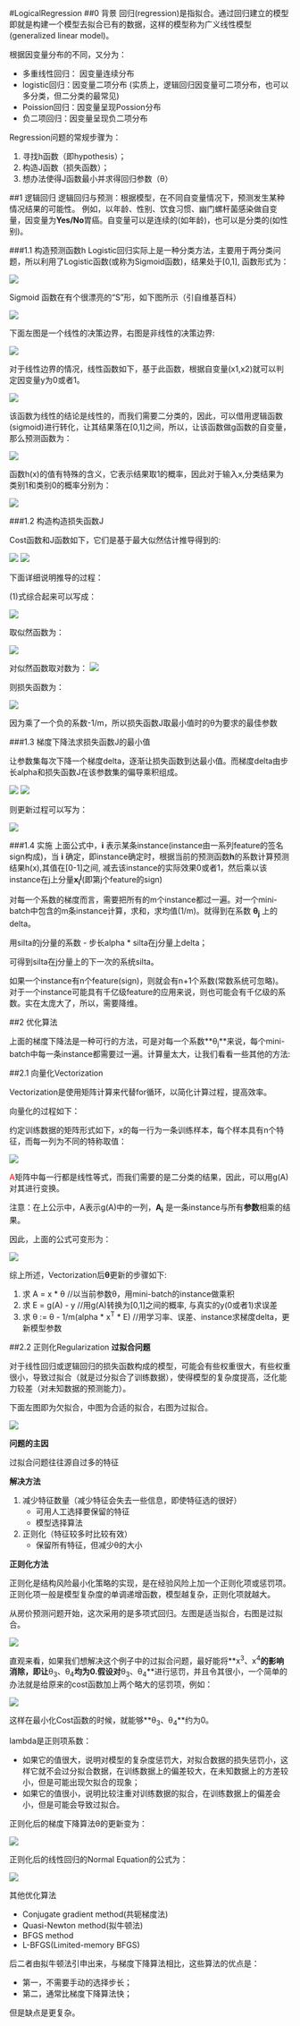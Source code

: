 #LogicalRegression
##0 背景
回归(regression)是指拟合。通过回归建立的模型即就是构建一个模型去拟合已有的数据，这样的模型称为广义线性模型(generalized linear model)。

根据因变量分布的不同，又分为：

* 多重线性回归： 因变量连续分布
* logistic回归：因变量二项分布 (实质上，逻辑回归因变量可二项分布，也可以多分类，但二分类的最常见)
* Poission回归：因变量呈现Possion分布
* 负二项回归：因变量呈现负二项分布

Regression问题的常规步骤为：

1. 寻找h函数（即hypothesis）；
2. 构造J函数（损失函数）；
3. 想办法使得J函数最小并求得回归参数（θ）

##1 逻辑回归
逻辑回归与预测：根据模型，在不同自变量情况下，预测发生某种情况结果的可能性。 例如，以年龄、性别、饮食习惯、幽门螺杆菌感染做自变量，因变量为**Yes/No**胃癌。自变量可以是连续的(如年龄)，也可以是分类的(如性别)。

###1.1 构造预测函数h
Logistic回归实际上是一种分类方法，主要用于两分类问题，所以利用了Logistic函数(或称为Sigmoid函数)，结果处于[0,1], 函数形式为：

![](http://i.imgur.com/zzqajFQ.png)

Sigmoid 函数在有个很漂亮的“S”形，如下图所示（引自维基百科）

![](http://i.imgur.com/2G4QJt1.png)

下面左图是一个线性的决策边界，右图是非线性的决策边界:

![](http://i.imgur.com/sKsF6Lo.png)

对于线性边界的情况，线性函数如下，基于此函数，根据自变量(x1,x2)就可以判定因变量y为0或者1。

![](http://i.imgur.com/YPAQP7I.png)

该函数为线性的结论是线性的，而我们需要二分类的，因此，可以借用逻辑函数(sigmoid)进行转化，让其结果落在[0,1]之间，所以，让该函数做g函数的自变量，那么预测函数为：

![](http://i.imgur.com/vRqGSPh.png)

函数h(x)的值有特殊的含义，它表示结果取1的概率，因此对于输入x,分类结果为类别1和类别0的概率分别为：

![](http://i.imgur.com/CbnXqhr.png)

###1.2 构造构造损失函数J

Cost函数和J函数如下，它们是基于最大似然估计推导得到的:

![](http://i.imgur.com/HU0CguC.png)
![](http://i.imgur.com/RdkQQrs.png)

下面详细说明推导的过程：

(1)式综合起来可以写成：

![](http://i.imgur.com/ysJhBxK.png)

取似然函数为：

![](http://i.imgur.com/1RBXP2H.png)

对似然函数取对数为：
![](http://i.imgur.com/JlHiRWj.png)

则损失函数为：

![](http://i.imgur.com/M1lnn1w.png)

因为乘了一个负的系数-1/m，所以损失函数J取最小值时的θ为要求的最佳参数

###1.3 梯度下降法求损失函数J的最小值

让参数集每次下降一个梯度delta，逐渐让损失函数到达最小值。而梯度delta由步长alpha和损失函数J在该参数集的偏导乘积组成。

![](http://i.imgur.com/XkpJAJd.png)
![](http://i.imgur.com/1QwOLFz.png)

则更新过程可以写为：

![](http://i.imgur.com/La1dLVn.png)

###1.4 实施
上面公式中，**i** 表示某条instance(instance由一系列feature的签名sign构成)，当 **i** 确定，即instance确定时，根据当前的预测函数**h**的系数计算预测结果h(x),其值在[0-1]之间, 减去该instance的实际效果0或者1，然后乘以该instance在j上分量**x<sub>i</sub><sup>j</sup>**(即第j个feature的sign)

对每一个系数的梯度而言，需要把所有的m个instance都过一遍。对一个mini-batch中包含的m条instance计算，求和，求均值(1/m)。就得到在系数 **θ<sub>j</sub>** 上的delta。

用silta的j分量的系数 - 步长alpha * silta在j分量上delta；

可得到silta在j分量上的下一次的系统silta。

如果一个instance有n个feature(sign)，则就会有n+1个系数(常数系统可忽略)。 对于一个instance可能具有千亿级feature的应用来说，则也可能会有千亿级的系数。实在太庞大了，所以，需要降维。

##2 优化算法

上面的梯度下降法是一种可行的方法，可是对每一个系数**θ<sub>j</sub>**来说，每个mini-batch中每一条instance都需要过一遍。计算量太大，让我们看看一些其他的方法:

##2.1 向量化Vectorization

Vectorization是使用矩阵计算来代替for循环，以简化计算过程，提高效率。

向量化的过程如下：

约定训练数据的矩阵形式如下，x的每一行为一条训练样本，每个样本具有n个特征，而每一列为不同的特称取值： 

![](http://i.imgur.com/SKaXrii.png)

<font color=red>A</font>矩阵中每一行都是线性等式，而我们需要的是二分类的结果，因此，可以用g(A)对其进行变换。 

注意：在上公示中，A表示g(A)中的一列，**A<sub>i</sub>** 是一条instance与所有**参数**相乘的结果。

因此，上面的公式可变形为：

![](http://i.imgur.com/u7PaWTA.png)

综上所述，Vectorization后**θ**更新的步骤如下:

1. 求 A = x * θ     //以当前参数θ，用mini-batch的instance做乘积
2. 求 E = g(A) - y  //用g(A)转换为[0,1]之间的概率, 与真实的y(0或者1)求误差
3. 求 θ := θ - 1/m(alpha * x<sup>T</sup> * E)  //用学习率、误差、instance求梯度delta，更新模型参数

##2.2 正则化Regularization
**过拟合问题**

对于线性回归或逻辑回归的损失函数构成的模型，可能会有些权重很大，有些权重很小，导致过拟合（就是过分拟合了训练数据），使得模型的复杂度提高，泛化能力较差（对未知数据的预测能力）。

下面左图即为欠拟合，中图为合适的拟合，右图为过拟合。

![](http://i.imgur.com/LpNqAg1.png)

**问题的主因**

过拟合问题往往源自过多的特征

**解决方法**

1. 减少特征数量（减少特征会失去一些信息，即使特征选的很好）
	* 可用人工选择要保留的特征
	* 模型选择算法
2. 正则化（特征较多时比较有效）
	* 保留所有特征，但减少θ的大小

**正则化方法**

正则化是结构风险最小化策略的实现，是在经验风险上加一个正则化项或惩罚项。正则化项一般是模型复杂度的单调递增函数，模型越复杂，正则化项就越大。

从房价预测问题开始，这次采用的是多项式回归。左图是适当拟合，右图是过拟合。

![](http://i.imgur.com/PbsYRLq.png)

直观来看，如果我们想解决这个例子中的过拟合问题，最好能将**x<sup>3</sup>、x<sup>4</sup>**的影响消除，即让**θ<sub>3</sub>、θ<sub>4</sub>**均为0.假设对**θ<sub>3</sub>、θ<sub>4</sub>**进行惩罚，并且令其很小，一个简单的办法就是给原来的cost函数加上两个略大的惩罚项，例如：

![](http://i.imgur.com/nOvfNw6.png)

这样在最小化Cost函数的时候，就能够**θ<sub>3</sub>、θ<sub>4</sub>**约为0。

lambda是正则项系数：

* 如果它的值很大，说明对模型的复杂度惩罚大，对拟合数据的损失惩罚小，这样它就不会过分拟合数据，在训练数据上的偏差较大，在未知数据上的方差较小，但是可能出现欠拟合的现象；
* 如果它的值很小，说明比较注重对训练数据的拟合，在训练数据上的偏差会小，但是可能会导致过拟合。

正则化后的梯度下降算法θ的更新变为：
	
![](http://i.imgur.com/3AAFAXo.png)

正则化后的线性回归的Normal Equation的公式为：
	
![](http://i.imgur.com/u7xEsPZ.png)


其他优化算法

* Conjugate gradient method(共轭梯度法)
* Quasi-Newton method(拟牛顿法)
* BFGS method
* L-BFGS(Limited-memory BFGS)

后二者由拟牛顿法引申出来，与梯度下降算法相比，这些算法的优点是：

* 第一，不需要手动的选择步长；
* 第二，通常比梯度下降算法快；

但是缺点是更复杂。